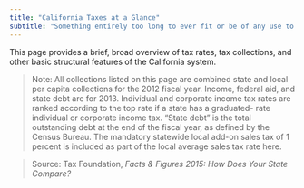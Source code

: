 ```yaml
---
title: "California Taxes at a Glance"
subtitle: "Something entirely too long to ever fit or be of any use to anyone ever"
---
```

This page provides a brief, broad overview of tax rates, tax collections, and other basic structural features of the California system.

> Note: All collections listed on this page are combined state and local per capita collections for the 2012 fiscal year. Income, federal aid, and state debt are for 2013. Individual and corporate income tax rates are ranked according to the top rate if a state has a graduated- rate individual or corporate income tax. “State debt”
is the total outstanding debt at the end of the fiscal year, as defined by the Census Bureau. The mandatory statewide local add-on sales tax of 1 percent is included as part of the local average sales tax rate here.

> Source: Tax Foundation, *Facts & Figures 2015: How Does Your State Compare?*
